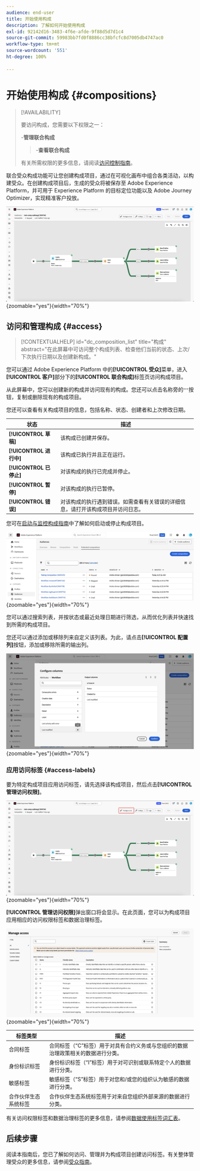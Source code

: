 ```yaml
---
audience: end-user
title: 开始使用构成
description: 了解如何开始使用构成
exl-id: 92142d16-3483-4f6e-afde-9f88d5d7d1c4
source-git-commit: 59983bb7fd0f8886cc38bfcfc8d7005db4747ac0
workflow-type: tm+mt
source-wordcount: '551'
ht-degree: 100%

---
```


# 开始使用构成 {#compositions}

>[!AVAILABILITY]
>
>要访问构成，您需要以下权限之一：
>
>-**管理联合构成**
>>-**查看联合构成**
>
>有关所需权限的更多信息，请阅读[访问控制指南](/help/governance-privacy-security/access-control.md)。

联合受众构成功能可让您创建构成项目，通过在可视化画布中组合各类活动，以构建受众。在创建构成项目后，生成的受众将被保存至 Adobe Experience Platform，并可用于 Experience Platform 的目标定位功能以及 Adobe Journey Optimizer，实现精准客户投放。

![联合受众构成中展示了一个示例构成工作流。](assets/gs-compositions/composition-example.png){zoomable="yes"}{width="70%"}

## 访问和管理构成 {#access}

>[!CONTEXTUALHELP]
>id="dc_composition_list"
>title="构成"
>abstract="在此屏幕中可访问整个构成列表、检查他们当前的状态、上次/下次执行日期以及创建新构成。"

您可以通过 Adobe Experience Platform 中的&#x200B;**[!UICONTROL 受众]**&#x200B;菜单，进入&#x200B;**[!UICONTROL 客户]**&#x200B;部分下的&#x200B;**[!UICONTROL 联合构成]**&#x200B;标签页访问构成项目。

从此屏幕中，您可以创建新的构成并访问现有的构成。您还可以点击名称旁的![省略号](/help/assets/icons/more.png)按钮，复制或删除现有的构成项目。

您还可以查看有关构成项目的信息，包括名称、状态、创建者和上次修改日期。

| 状态 | 描述 |
| ------ | ----------- |
| **[!UICONTROL 草稿]** | 该构成已创建并保存。 |
| **[!UICONTROL 进行中]** | 该构成已执行并且正在运行。 |
| **[!UICONTROL 已停止]** | 对该构成的执行已完成并停止。 |
| **[!UICONTROL 暂停]** | 对该构成的执行已暂停。 |
| **[!UICONTROL 错误]** | 对该构成的执行遇到错误。如需查看有关错误的详细信息，请打开该构成项目并访问日志。 |

您可在[启动与监控构成指南](./start-monitor-composition.md)中了解如何启动或停止构成项目。

![系统会显示一份可用构成项目的列表。](assets/gs-compositions/compositions-list.png){zoomable="yes"}{width="70%"}

您可以通过搜索列表，并按状态或最近处理日期进行筛选，从而优化列表并快速找到所需的构成项目。

您还可以通过添加或移除列来自定义该列表。为此，请点击&#x200B;**[!UICONTROL 配置列]**&#x200B;按钮，添加或移除所需的输出列。

![系统会显示可添加到构成项目浏览页面的列的列表。](assets/gs-compositions/compositions-columns.png){zoomable="yes"}{width="70%"}

### 应用访问标签 {#access-labels}

要为特定构成项目应用访问标签，请先选择该构成项目，然后点击&#x200B;**[!UICONTROL 管理访问权限]**。

![在构成画布中，“管理访问权限”按钮已高亮显示。](assets/gs-compositions/select-manage-access.png){zoomable="yes"}{width="70%"}

**[!UICONTROL 管理访问权限]**&#x200B;弹出窗口将会显示。在此页面，您可以为构成项目应用相应的访问权限标签和数据治理标签。

![“管理访问权限”弹出窗口会显示。该窗口显示了可应用于构成项目的所有可用标签列表。](assets/gs-compositions/manage-access.png){zoomable="yes"}{width="70%"}

| 标签类型 | 描述 |
| ---------- | ----------- |
| 合同标签 | 合同标签（“C”标签）用于对具有合约义务或与您组织的数据治理政策相关的数据进行分类。 |
| 身份标识标签 | 身份标识标签（“I”标签）用于对可识别或联系特定个人的数据进行分类。 |
| 敏感标签 | 敏感标签（“S”标签）用于对您和/或您的组织认为敏感的数据进行分类。 |
| 合作伙伴生态系统标签 | 合作伙伴生态系统标签用于对来自您组织外部来源的数据进行分类。 |

有关访问权限标签和数据治理标签的更多信息，请参阅[数据使用标签词汇表](https://experienceleague.adobe.com/zh-hans/docs/experience-platform/data-governance/labels/reference)。

## 后续步骤

阅读本指南后，您已了解如何访问、管理并为构成项目创建访问标签。有关整体管理受众的更多信息，请参阅[受众指南](../start/audiences.md)。
